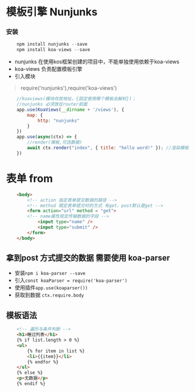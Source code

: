 # 模板引擎 Nunjunks
### 安装 
```js
    npm install nunjunks --save
    npm install koa-views --save
```
* nunjunks 在使用kos框架创建的项目中，不能单独使用依赖于koa-views
* koa-views 负责配置模板引擎
* 引入模块
>require('nunjunks'),require('koa-views')

```js
    //koaviews(模块存放地址，{固定使用哪个模板去解析})；
    //nunjunks 必须放在router前面
    app.use(KoaViews(__dirname + '/views'), {
        map: {
            http: "nunjunks"
        }
    })
    app.use(async(ctx) => {
        //render(模板,可选数据)
        await ctx.render("index", { title: "hello word!" }); //渲染模板
    })
```


# 表单 from
```html
    <body>
        <!-- action 指定表单提交数据的路径 -->
        <!-- method 既定表单提交时的方式 有get，post默认是get -->
        <form action="url" method = "get">
        <!-- name属性规定传输数据的字段 -->
            <input type="name" />
            <input type="submit" />
        </form>
    </body>
```
## 拿到post 方式提交的数据 需要使用 koa-parser

* 安装`npm i koa-parser --save`
* 引入`const koaParser = require('koa-parser')`
* 使用插件`app.use(koaparser())`
* 获取到数据 `ctx.require.body`

## 模板语法

```html
    <!-- 遍历与条件判断 -->
    <h1>睡过列表</h1>
    {% if list.length > 0 %}
    <ul>
        {% for item in list %}
        <li>{{item}}</li>
        {% endfor %}
    </ul>
    {% else %}
    <p>无数据</p>
    {% endif %}
```